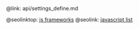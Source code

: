 @link: api/settings_define.md

@seolinktop: [js frameworks](https://webix.com)
@seolink: [javascript list](https://webix.com/widget/list/)